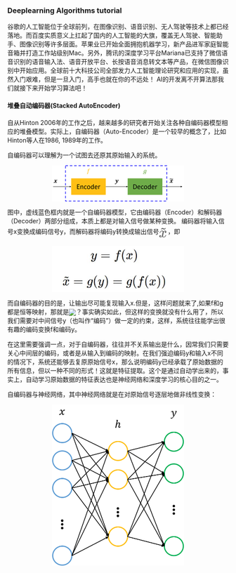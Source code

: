 ### Deeplearning Algorithms tutorial
谷歌的人工智能位于全球前列，在图像识别、语音识别、无人驾驶等技术上都已经落地。而百度实质意义上扛起了国内的人工智能的大旗，覆盖无人驾驶、智能助手、图像识别等许多层面。苹果业已开始全面拥抱机器学习，新产品进军家庭智能音箱并打造工作站级别Mac。另外，腾讯的深度学习平台Mariana已支持了微信语音识别的语音输入法、语音开放平台、长按语音消息转文本等产品，在微信图像识别中开始应用。全球前十大科技公司全部发力人工智能理论研究和应用的实现，虽然入门艰难，但是一旦入门，高手也就在你的不远处！
AI的开发离不开算法那我们就接下来开始学习算法吧！

#### 堆叠自动编码器(Stacked AutoEncoder)

自从Hinton 2006年的工作之后，越来越多的研究者开始关注各种自编码器模型相应的堆叠模型。实际上，自编码器（Auto-Encoder）是一个较早的概念了，比如Hinton等人在1986, 1989年的工作。

自编码器可以理解为一个试图去还原其原始输入的系统。
<p align="center">
<img width="300" align="center" src="../../images/373.jpg" />
</p>

图中，虚线蓝色框内就是一个自编码器模型，它由编码器（Encoder）和解码器（Decoder）两部分组成，本质上都是对输入信号做某种变换。
编码器将输入信号x变换成编码信号y，而解码器将编码y转换成输出信号<img width="20" align="center" src="../../images/374.jpg" />，即
<p align="center">
<img width="300" align="center" src="../../images/375.jpg" />
</p>

而自编码器的目的是，让输出尽可能复现输入x.但是，这样问题就来了,如果f和g都是恒等映射，那就是<img width="100" align="center" src="../../images/376.jpg" />？事实确实如此，但这样的变换就没有什么用了，所以我们需要对中间信号y（也叫作“编码”）做一定的约束，这样，系统往往能学出很有趣的编码变换f和编码y。

在这里需要强调一点，对于自编码器，往往并不关系输出是什么，因常我们只需要关心中间层的编码，或者是从输入到编码的映射。在我们强迫编码y和输入x不同的情况下，系统还能够去复原原始信号x，那么说明编码y已经承载了原始数据的所有信息，但以一种不同的形式！这就是特征提取。这个是通过自动学出来的，事实上，自动学习原始数据的特征表达也是神经网络和深度学习的核心目的之一。

自编码器与神经网络，其中神经网络就是在对原始信号逐层地做非线性变换：

<p align="center">
<img width="300" align="center" src="../../images/377.jpg" />
</p>
